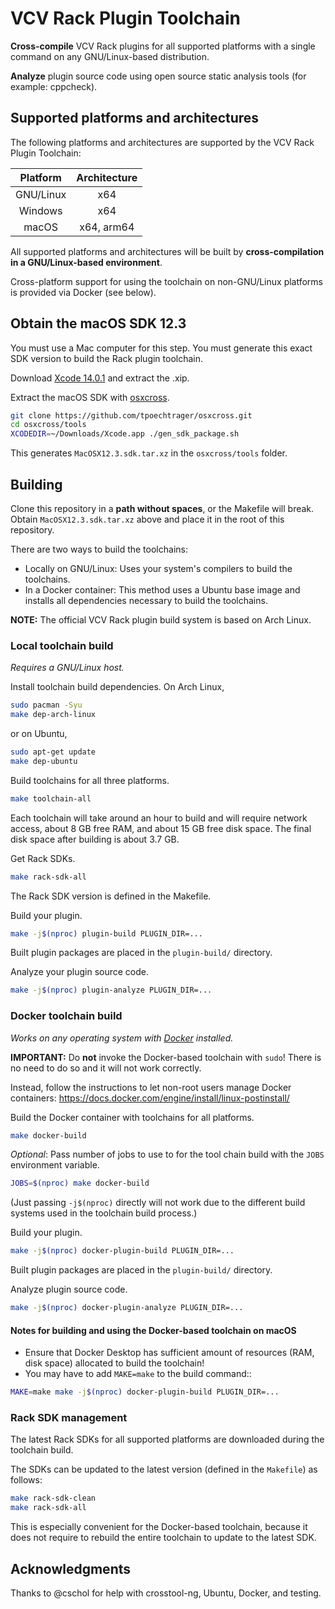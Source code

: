 # VCV Rack Plugin Toolchain

**Cross-compile** VCV Rack plugins for all supported platforms with a single command on any GNU/Linux-based distribution.

**Analyze** plugin source code using open source static analysis tools (for example: cppcheck).

## Supported platforms and architectures

The following platforms and architectures are supported by the VCV Rack Plugin Toolchain:

| Platform  | Architecture |
|:---------:|:------------:|
| GNU/Linux | x64          |
| Windows   | x64          |
| macOS     | x64, arm64   |

All supported platforms and architectures will be built by **cross-compilation in a GNU/Linux-based environment**.

Cross-platform support for using the toolchain on non-GNU/Linux platforms is provided via Docker (see below).

## Obtain the macOS SDK 12.3

You must use a Mac computer for this step.
You must generate this exact SDK version to build the Rack plugin toolchain.

Download [Xcode 14.0.1](https://developer.apple.com/services-account/download?path=/Developer_Tools/Xcode_14.0.1/Xcode_14.0.1.xip) and extract the .xip.

Extract the macOS SDK with [osxcross](https://github.com/tpoechtrager/osxcross).
```bash
git clone https://github.com/tpoechtrager/osxcross.git
cd osxcross/tools
XCODEDIR=~/Downloads/Xcode.app ./gen_sdk_package.sh
```
This generates `MacOSX12.3.sdk.tar.xz` in the `osxcross/tools` folder.

## Building

Clone this repository in a **path without spaces**, or the Makefile will break.
Obtain `MacOSX12.3.sdk.tar.xz` above and place it in the root of this repository.

There are two ways to build the toolchains:
- Locally on GNU/Linux: Uses your system's compilers to build the toolchains.
- In a Docker container: This method uses a Ubuntu base image and installs all dependencies necessary to build the toolchains.

**NOTE:** The official VCV Rack plugin build system is based on Arch Linux.

### Local toolchain build

*Requires a GNU/Linux host.*

Install toolchain build dependencies.
On Arch Linux,
```bash
sudo pacman -Syu
make dep-arch-linux
```
or on Ubuntu,
```bash
sudo apt-get update
make dep-ubuntu
```

Build toolchains for all three platforms.
```bash
make toolchain-all
```
Each toolchain will take around an hour to build and will require network access, about 8 GB free RAM, and about 15 GB free disk space.
The final disk space after building is about 3.7 GB.

Get Rack SDKs.
```bash
make rack-sdk-all
```
The Rack SDK version is defined in the Makefile.

Build your plugin.
```bash
make -j$(nproc) plugin-build PLUGIN_DIR=...
```

Built plugin packages are placed in the `plugin-build/` directory.

Analyze your plugin source code.

```bash
make -j$(nproc) plugin-analyze PLUGIN_DIR=...
```

### Docker toolchain build

*Works on any operating system with [Docker](https://www.docker.com/) installed.*

**IMPORTANT:** Do **not** invoke the Docker-based toolchain with `sudo`! There is no need to do so and it will not work correctly.

Instead, follow the instructions to let non-root users manage Docker containers: https://docs.docker.com/engine/install/linux-postinstall/

Build the Docker container with toolchains for all platforms.
```bash
make docker-build
```

*Optional*: Pass number of jobs to use to for the tool chain build with the `JOBS` environment variable.
```bash
JOBS=$(nproc) make docker-build
```
(Just passing `-j$(nproc)` directly will not work due to the different build systems used in the toolchain build process.)

Build your plugin.


```bash
make -j$(nproc) docker-plugin-build PLUGIN_DIR=...
```

Built plugin packages are placed in the `plugin-build/` directory.

Analyze plugin source code.

```bash
make -j$(nproc) docker-plugin-analyze PLUGIN_DIR=...
```

#### Notes for building and using the Docker-based toolchain on macOS

- Ensure that Docker Desktop has sufficient amount of resources (RAM, disk space) allocated to build the toolchain!
- You may have to add `MAKE=make` to the build command::

```bash
MAKE=make make -j$(nproc) docker-plugin-build PLUGIN_DIR=...
```

### Rack SDK management

The latest Rack SDKs for all supported platforms are downloaded during the toolchain build.

The SDKs can be updated to the latest version (defined in the `Makefile`) as follows:

```bash
make rack-sdk-clean
make rack-sdk-all
```

This is especially convenient for the Docker-based toolchain, because it does not require to rebuild the entire toolchain to update to the latest SDK.

## Acknowledgments

Thanks to @cschol for help with crosstool-ng, Ubuntu, Docker, and testing.